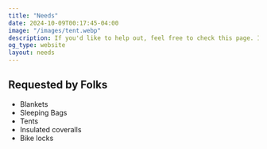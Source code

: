 ```yaml
---
title: "Needs"
date: 2024-10-09T00:17:45-04:00
image: "/images/tent.webp"
description: If you'd like to help out, feel free to check this page. I keep this up-to-date with our needs.
og_type: website
layout: needs
---
```


## Requested by Folks

- Blankets
- Sleeping Bags
- Tents
- Insulated coveralls
- Bike locks
